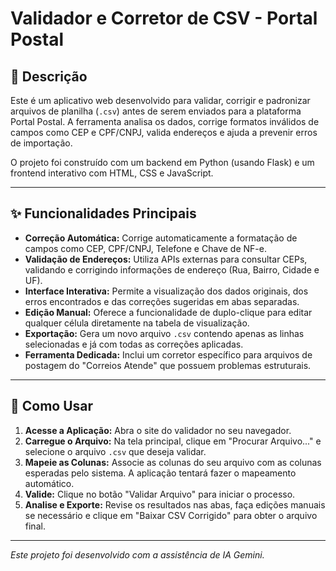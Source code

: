 # Validador e Corretor de CSV - Portal Postal

## 📜 Descrição

Este é um aplicativo web desenvolvido para validar, corrigir e padronizar arquivos de planilha (`.csv`) antes de serem enviados para a plataforma Portal Postal. A ferramenta analisa os dados, corrige formatos inválidos de campos como CEP e CPF/CNPJ, valida endereços e ajuda a prevenir erros de importação.

O projeto foi construído com um backend em Python (usando Flask) e um frontend interativo com HTML, CSS e JavaScript.

---

## ✨ Funcionalidades Principais

* **Correção Automática:** Corrige automaticamente a formatação de campos como CEP, CPF/CNPJ, Telefone e Chave de NF-e.
* **Validação de Endereços:** Utiliza APIs externas para consultar CEPs, validando e corrigindo informações de endereço (Rua, Bairro, Cidade e UF).
* **Interface Interativa:** Permite a visualização dos dados originais, dos erros encontrados e das correções sugeridas em abas separadas.
* **Edição Manual:** Oferece a funcionalidade de duplo-clique para editar qualquer célula diretamente na tabela de visualização.
* **Exportação:** Gera um novo arquivo `.csv` contendo apenas as linhas selecionadas e já com todas as correções aplicadas.
* **Ferramenta Dedicada:** Inclui um corretor específico para arquivos de postagem do "Correios Atende" que possuem problemas estruturais.

---

## 🚀 Como Usar

1.  **Acesse a Aplicação:** Abra o site do validador no seu navegador.
2.  **Carregue o Arquivo:** Na tela principal, clique em "Procurar Arquivo..." e selecione o arquivo `.csv` que deseja validar.
3.  **Mapeie as Colunas:** Associe as colunas do seu arquivo com as colunas esperadas pelo sistema. A aplicação tentará fazer o mapeamento automático.
4.  **Valide:** Clique no botão "Validar Arquivo" para iniciar o processo.
5.  **Analise e Exporte:** Revise os resultados nas abas, faça edições manuais se necessário e clique em "Baixar CSV Corrigido" para obter o arquivo final.

---

*Este projeto foi desenvolvido com a assistência de IA Gemini.*
